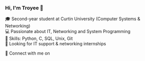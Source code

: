 ### Hi, I'm Troyee 👋  
🎓 Second-year student at Curtin University (Computer Systems & Networking)  
💻 Passionate about IT, Networking and System Programming  
🔧 Skills: Python, C, SQL, Unix, Git  
🚀 Looking for IT support & networking internships  

🔗 Connect with me on 
